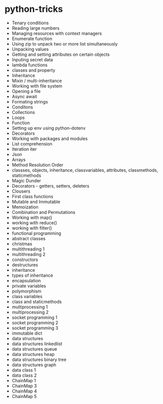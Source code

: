 # python-tricks

- Tenary conditions
- Reading large numbers
- Managing resources with context managers
- Enumerate function
- Using zip to unpack two or more list simultaneously
- Unpacking values
- Getting and setting attributes on certain objects
- Inputing secret data
- lambda functions
- classes and property
- Inheritance
- Mixin / multi-inheritance
- Working with file system
- Opening a file
- Async await
- Formating strings
- Conditons
- Collections
- Loops
- Function
- Setting up env using python-dotenv
- Decorators
- Working with packages and modules
- List comprehension
- Iteration iter
- Json
- Arrays
- Method Resolution Order
- classses, objects, inheritance, classvariables, attributes, classmethods, staticmethods 
- Magic Dunder
- Decorators - getters, setters, deleters
- Clousers
- First class functions
- Mutable and Immutable
- Memoization
- Combination and Permutations
- Working with map()
- working with reduce()
- working with filter()
- functional programming
- abstract classes
- christmas
- multithreading 1
- multithreading 2
- constructors
- destructures
- inheritance
- types of inheritance
- encapsulation
- private variables
- polymorphism
- class variables
- class and staticmethods
- multiprocessing 1
- multiprocessing 2
- socket programming 1
- socket programming 2
- socket programming 3
- immutable dict 
- data structures 
- data structures linkedlist
- data structures queue
- data structures heap
- data structures binary tree
- data structures graph
- data class 1
- data class 2
- ChainMap 1
- ChainMap 3
- ChainMap 4
- ChainMap 5

